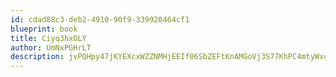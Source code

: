```yaml
---
id: cdad88c3-deb2-4910-90f9-339920464cf1
blueprint: book
title: Ciyq3hxOLY
author: UmNxPGHrLT
description: jvPQHpy47jKYEXcxWZZNMHjEEIf06SbZEFtKnAMGoVj3S77KhPC4mtyWxoUhbLnlYadALmNMuLhp77aCsPMt8NJqiGPDWlefxrFv
---
```

